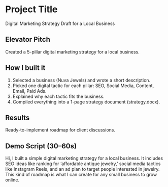 # Project Title

Digital Marketing Strategy Draft for a Local Business

## Elevator Pitch

Created a 5-pillar digital marketing strategy for a local business.

## How I built it

1. Selected a business (Nuva Jewels) and wrote a short description.
2. Picked one digital tactic for each pillar: SEO, Social Media, Content, Email, Paid Ads.
3. Explained why each tactic fits the business.
4. Compiled everything into a 1-page strategy document (strategy.docx).

## Results

Ready-to-implement roadmap for client discussions.

## Demo Script (30–60s)

Hi, I built a simple digital marketing strategy for a local business. It includes SEO ideas like ranking for ‘affordable antique jewelry,’ social media tactics like Instagram Reels, and an ad plan to target people interested in jewelry. This kind of roadmap is what I can create for any small business to grow online.
